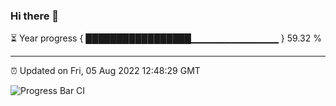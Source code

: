 ### Hi there 👋

⏳ Year progress { █████████████████▁▁▁▁▁▁▁▁▁▁▁▁▁ } 59.32 %

---

⏰ Updated on Fri, 05 Aug 2022 12:48:29 GMT

![Progress Bar CI](https://github.com/ZhaoGui/ZhaoGui/workflows/Progress%20Bar%20CI/badge.svg)
